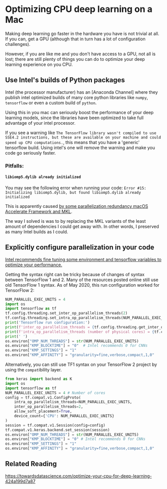 # Optimizing CPU deep learning on a Mac

Making deep learning go faster in the hardware you have is not trivial at all.
If you can, get a GPU (although that in turn has a lot of configuration challenges).

However, if you are like me and you don't have access to a GPU, not all is lost; there
are still plenty of things you can do to optimize your deep learning experience on you CPU.

## Use Intel's builds of Python packages
Intel (the processor manufacturer) has an [Anaconda Channel] where they publish intel optimized builds
of many core python libraries like `numpy`, `tensorflow` or even a custom build of `python`.

Using this in you mac can seriously boost the performance of your deep learning models, since the 
libraries have been optimized to take full advantage of your intel processor.

If you see a warning like `The TensorFlow library wasn't compiled to use SSE4.2 instructions, but these are available on your machine and could speed up CPU computations.`,
this means that you have a 'generic' tensorflow build.  Using intel's one will remove the warning and make you code go
seriously faster.

### Pitfalls: 

#### `libiomp5.dylib already initialized`
You may see the following error when running your code: `Error #15: Initializing libiomp5.dylib, but found libiomp5.dylib already initialized`

This is apparently caused [by some parallelization redundancy macOS Accelerate Framework and MKL][mkl-error-answer].

The way I solved is was to by replacing the MKL variants of the least amount of dependencies I could get away with.
In other words, I preserved as many Intel builds as I could.


## Explicitly configure parallelization in your code
   
[Intel recommends fine tuning some environment and tensorflow variables to optimize your performance.][intel-tensorflow-optimization]

Getting the syntax right can be tricky because of changes of syntax between TensorFlow 1 and 2. Many
of the resources posted online still use old TensorFlow 1 syntax. As of
May 2020, this run configuration worked for TensorFlow 2:

```python
NUM_PARALLEL_EXEC_UNITS = 4
import os
import tensorflow as tf
tf.config.threading.set_inter_op_parallelism_threads(2)
tf.config.threading.set_intra_op_parallelism_threads(NUM_PARALLEL_EXEC_UNITS)  # Number of physical cores.
print('Tensorflow run configuration:')
print(f'inter_op_parallelism_threads = {tf.config.threading.get_inter_op_parallelism_threads()}')
print(f'intra_op_parallelism_threads (number of physical cores) = {tf.config.threading.get_intra_op_parallelism_threads()}')
print(' ')
os.environ["OMP_NUM_THREADS"] = str(NUM_PARALLEL_EXEC_UNITS)
os.environ["KMP_BLOCKTIME"] = "0"  # Intel recommends 0 for CNNs
os.environ["KMP_SETTINGS"] = "1"
os.environ["KMP_AFFINITY"] = "granularity=fine,verbose,compact,1,0"
```

Alternatively, you can still use TF1 syntax on your TensorFlow 2 project by using the `compat`ibility layer.

```python
from keras import backend as K
import os
import tensorflow as tf
NUM_PARALLEL_EXEC_UNITS = 4 # Number of cores
config = tf.compat.v1.ConfigProto(
    intra_op_parallelism_threads=NUM_PARALLEL_EXEC_UNITS,
    inter_op_parallelism_threads=2,
    allow_soft_placement=True,
    device_count={'CPU': NUM_PARALLEL_EXEC_UNITS}
)
session = tf.compat.v1.Session(config=config)
tf.compat.v1.keras.backend.set_session(session)
os.environ["OMP_NUM_THREADS"] = str(NUM_PARALLEL_EXEC_UNITS)
os.environ["KMP_BLOCKTIME"] = "0" # Intel recommends 0 for CNNs
os.environ["KMP_SETTINGS"] = "1"
os.environ["KMP_AFFINITY"] = "granularity=fine,verbose,compact,1,0"
```

## Related Reading
https://towardsdatascience.com/optimize-your-cpu-for-deep-learning-424a199d7a87

[intel-anaconda-channel]: https://software.intel.com/en-us/articles/using-intel-distribution-for-python-with-anaconda
[mkl-error-answer]: https://stackoverflow.com/questions/53014306/error-15-initializing-libiomp5-dylib-but-found-libiomp5-dylib-already-initial/58869103#58869103
[intel-tensorflow-optimization]: https://software.intel.com/en-us/articles/maximize-tensorflow-performance-on-cpu-considerations-and-recommendations-for-inference
